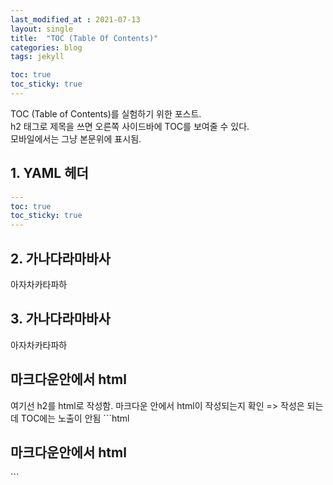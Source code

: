 ```yaml
---
last_modified_at : 2021-07-13
layout: single
title:  "TOC (Table Of Contents)"
categories: blog
tags: jekyll

toc: true
toc_sticky: true
---
```


TOC (Table of Contents)를 실험하기 위한 포스트.  
h2 태그로 제목을 쓰면 오른쪽 사이드바에 TOC를 보여줄 수 있다.  
모바일에서는 그냥 본문위에 표시됨.

## 1. YAML 헤더
```yaml
---  
toc: true  
toc_sticky: true  
---
```

## 2. 가나다라마바사
아자차카타파하

## 3. 가나다라마바사
아자차카타파하

<h2>마크다운안에서 html</h2>
여기선 h2를 html로 작성함.  
마크다운 안에서 html이 작성되는지 확인  
=> 작성은 되는데 TOC에는 노출이 안됨
```html
<h2>마크다운안에서 html</h2>
```
